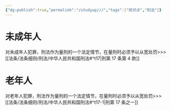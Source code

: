 ```yaml
---
{"dg-publish":true,"permalink":"/studyup///","tags":["知识点","刑法"]}
---
```


# 未成年人
对未成年人犯罪，刑法作为量刑的一个法定情节，在量刑时必须予以从宽处罚>>> [[法条/法条细则/刑法/中华人民共和国刑法#^t17\|刑第 17 条第 4 款]]

# 老年人
对老年人犯罪，刑法作为量刑的一个法定情节，在量刑时必须予以从宽处罚>>> [[法条/法条细则/刑法/中华人民共和国刑法#^t17-1\|刑第 17 条之一]]